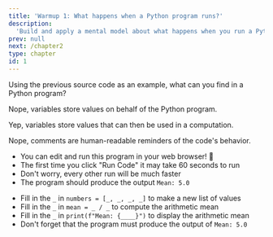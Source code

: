 ```yaml
---
title: 'Warmup 1: What happens when a Python program runs?'
description:
  'Build and apply a mental model about what happens when you run a Python program'
prev: null
next: /chapter2
type: chapter
id: 1
---
```


<exercise id="1" title="Introduction" type="slides">

<slides source="chapter1_01_introduction">
</slides>

</exercise>

<exercise id="2" title="Components of a Python program">

Using the previous source code as an example, what can you find in a Python program?

<choice>

<opt text="Variables that provide a human-readable reminder of the code's behavior">

Nope, variables store values on behalf of the Python program.

</opt>

<opt text="Variables that store values used for the Python program's computation" correct="true">

Yep, variables store values that can then be used in a computation.

</opt>

<opt text="Comments with values that the Python program displays in its output">

Nope, comments are human-readable reminders of the code's behavior.

</opt>
</choice>

</exercise>

<exercise id="3" title="Modifying a Python Program">

- You can edit and run this program in your web browser! 💯
- The first time you click "Run Code" it may take 60 seconds to run
- Don't worry, every other run will be much faster
- The program should produce the output `Mean: 5.0`

<codeblock id="01_03">

- Fill in the `_` in `numbers = [_, _, _, _]` to make a new list of values
- Fill in the `_` in `mean = _ / _` to compute the arithmetic mean
- Fill in the `_` in `print(f"Mean: {____}")` to display the arithmetic mean
- Don't forget that the program must produce the output of `Mean: 5.0`

</codeblock>

</exercise>
